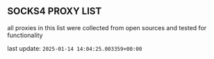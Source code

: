 ## SOCKS4 PROXY LIST

all proxies in this list were collected from open sources and tested for functionality

last update: `2025-01-14 14:04:25.003359+00:00`